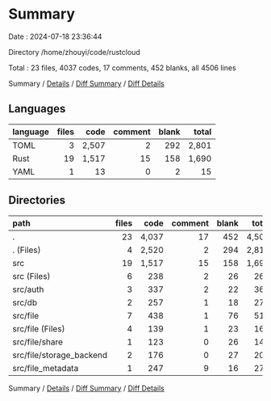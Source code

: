 # Summary

Date : 2024-07-18 23:36:44

Directory /home/zhouyi/code/rustcloud

Total : 23 files,  4037 codes, 17 comments, 452 blanks, all 4506 lines

Summary / [Details](details.md) / [Diff Summary](diff.md) / [Diff Details](diff-details.md)

## Languages
| language | files | code | comment | blank | total |
| :--- | ---: | ---: | ---: | ---: | ---: |
| TOML | 3 | 2,507 | 2 | 292 | 2,801 |
| Rust | 19 | 1,517 | 15 | 158 | 1,690 |
| YAML | 1 | 13 | 0 | 2 | 15 |

## Directories
| path | files | code | comment | blank | total |
| :--- | ---: | ---: | ---: | ---: | ---: |
| . | 23 | 4,037 | 17 | 452 | 4,506 |
| . (Files) | 4 | 2,520 | 2 | 294 | 2,816 |
| src | 19 | 1,517 | 15 | 158 | 1,690 |
| src (Files) | 6 | 238 | 2 | 26 | 266 |
| src/auth | 3 | 337 | 2 | 22 | 361 |
| src/db | 2 | 257 | 1 | 18 | 276 |
| src/file | 7 | 438 | 1 | 76 | 515 |
| src/file (Files) | 4 | 139 | 1 | 23 | 163 |
| src/file/share | 1 | 123 | 0 | 26 | 149 |
| src/file/storage_backend | 2 | 176 | 0 | 27 | 203 |
| src/file_metadata | 1 | 247 | 9 | 16 | 272 |

Summary / [Details](details.md) / [Diff Summary](diff.md) / [Diff Details](diff-details.md)